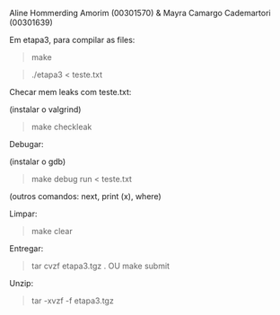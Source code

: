 Aline Hommerding Amorim (00301570) & Mayra Camargo Cademartori (00301639)

Em etapa3, para compilar as files:

> make

> ./etapa3 < teste.txt

Checar mem leaks com teste.txt:

(instalar o valgrind)

> make checkleak

Debugar:

(instalar o gdb)

> make debug
> run < teste.txt

(outros comandos: next, print (x), where)

Limpar:

> make clear

Entregar:

> tar cvzf etapa3.tgz .
> OU
> make submit

Unzip:

> tar -xvzf -f etapa3.tgz
